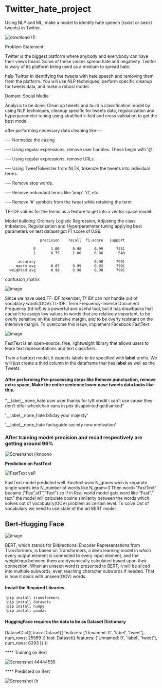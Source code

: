 # Twitter_hate_project

Using NLP and ML, make a model to identify hate speech (racist or sexist tweets) in Twitter.

![download (1)](https://user-images.githubusercontent.com/94167271/189394381-23b1e157-81ae-453d-b9d4-b41212975d8c.png)

Problem Statement: 

Twitter is the biggest platform where anybody and everybody can have their views heard. Some of these voices spread hate and negativity. Twitter is wary of its platform being used as a medium  to spread hate. 

help Twitter in identifying the tweets with hate speech and removing them from the platform. You will use NLP techniques, perform specific cleanup for tweets data, and make a robust model.

Domain: Social Media

Analysis to be done: Clean up tweets and build a classification model by using NLP techniques, cleanup specific for tweets data, regularization and hyperparameter tuning using stratified k-fold and cross validation to get the best model.


after performing necessary data cleaning like---

--- Normalize the casing.

--- Using regular expressions, remove user handles. These begin with '@’.

--- Using regular expressions, remove URLs.

--- Using TweetTokenizer from NLTK, tokenize the tweets into individual terms.

--- Remove stop words.

--- Remove redundant terms like ‘amp’, ‘rt’, etc.

--- Remove ‘#’ symbols from the tweet while retaining the term.

TF-IDF values for the terms as a feature to get into a vector space model.

Model building: Ordinary Logistic Regression, Adjusting the class imbalance, Regularization and Hyperparameter tuning applying best parameters on test dataset got F1 score of 0.99.


                    precision    recall  f1-score   support

                 0       1.00      0.98      0.99      7451
                 1       0.75      1.00      0.86       540

          accuracy                           0.98      7991
         macro avg       0.87      0.99      0.92      7991
      weighted avg       0.98      0.98      0.98      7991



confusion_matrix

![image](https://user-images.githubusercontent.com/94167271/189967508-5a85797c-29ac-4afd-ad93-861c19f79878.png)

Since we have used TF-IDF tokenizer, Tf IDf can not handle out of vocablary words(OOV).TL-IDF: Term Frequency-Inverse Document Frequency (td-idf) is a powerful and useful tool, but it has drawbacks that cause it to assign low values to words that are relatively important, to be overly sensitive on the extensive margin, and to be overly resistant on the intensive margin. To overcome this issue, implement Facebook FastText 

![image](https://user-images.githubusercontent.com/94167271/210103669-08c4ffbd-4562-47c6-b0c9-18b05861c0f1.png)




FastText is an open-source, free, lightweight library that allows users to learn text representations and text classifiers.

Train a fasttext model, it expects labels to be specified with __label__ prefix. We will just create a third column in the dataframe that has __label__ as well as the Tweets

 
#### After performing Pre-processing steps like Remove punctuation, remove extra space, Make the entire sentence lower case tweets data looks like this.
  
"__label__none_hate user user thanks for lyft credit i can't use cause they don't offer wheelchair vans in pdx disapointed getthanked"

'__label__none_hate bihday your majesty'

'__label__none_hate factsguide society now motivation'

### After training model  precision and recall respectively are getting around 96%

![Screenshot (iknpono](https://user-images.githubusercontent.com/94167271/210107645-b0efe9ae-67d9-4bbc-b839-e417a2fec816.png)


****Prediction on FastText****

![FastText val1](https://user-images.githubusercontent.com/94167271/210106374-611ba325-086a-4a07-815b-5e5630bde18a.png)

FastText model predicted well. Fasttext uses N_grams wich is separate single words into N_number of words like N_gram=3 Then word=”FastText”  became  (”Fas”,stT”,”Text”) so if in Real world model gets word like “Fast”,” text” the model will calculate cosine similarity between the words which solves out of vocabulary(OOV) problem as certain level. To solve Out of vocabulary we need to use state of the art BERT model.

## Bert-Hugging Face 

![image](https://user-images.githubusercontent.com/94167271/210153235-e50eccff-48d1-4279-91b0-42eb8e7afff6.png)


BERT, which stands for Bidirectional Encoder Representations from Transformers, is based on Transformers, a deep learning model in which every output element is connected to every input element, and the weightings between them are dynamically calculated based upon their connection.
When an unseen word is presented to BERT, it will be sliced into multiple subwords, even reaching character subwords if needed. That is how it deals with unseen(OOV) words.


 #### Install the Required Libraries
 
    !pip install transformers
    !pip install datasets
    !pip install numpy
    !pip install pandas



#### HuggingFace requires the data to be as Dataset Dictionary


DatasetDict({
    train: Dataset({
        features: ['Unnamed: 0', 'label', 'tweet'],
        num_rows: 25569
    })
    test: Dataset({
        features: ['Unnamed: 0', 'label', 'tweet'],
        num_rows: 6393
    })
})


**** Training on Bert 

![Screenshot 44444555](https://user-images.githubusercontent.com/94167271/210153566-090bc95a-61e5-4e39-aa01-da56d41bb5f1.png)
  
**** Predicted on Bert

![Screenshot (h](https://user-images.githubusercontent.com/94167271/210153323-5b6e683f-7367-4869-9c2e-cd405e2b36af.png)



